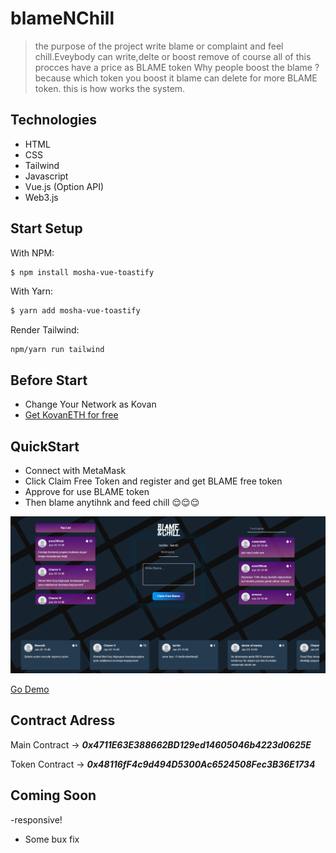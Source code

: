 # blameNChill

> the purpose of the project write blame or complaint and feel chill.Eveybody can write,delte or boost remove of course all of this procces have a price as BLAME token
Why people boost the blame ? because which token you boost it blame can delete for more BLAME token. this is how works the system.

## Technologies

- HTML
- CSS
- Tailwind
- Javascript
- Vue.js (Option API)
- Web3.js
## Start Setup
With NPM:

```bash
$ npm install mosha-vue-toastify
```

With Yarn:

```bash
$ yarn add mosha-vue-toastify
```
Render Tailwind:
```
npm/yarn run tailwind
```
## Before Start

- Change Your Network as Kovan
- [Get KovanETH for free](https://faucets.chain.link)


## QuickStart

- Connect with MetaMask
- Click Claim Free Token and register and get BLAME free token
- Approve for use BLAME token
- Then blame anytihnk and feed chill 😌😌😌

![ss](https://github.com/emirhan-yagci/blameNChill/blob/master/screenchots/demo.png)

[Go Demo](https://blamenchillyagci.netlify.app)

## Contract Adress

Main Contract ->  ***0x4711E63E388662BD129ed14605046b4223d0625E*** 

Token Contract -> ***0x48116fF4c9d494D5300Ac6524508Fec3B36E1734***

## Coming Soon
-responsive!
- Some bux fix
